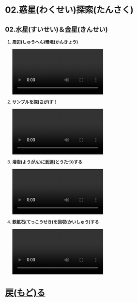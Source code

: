 # 02.惑星(わくせい)探索(たんさく)

## 02.水星(すいせい)＆金星(きんせい)

1. **周辺(しゅうへん)環境(かんきょう)**
	<br>

	<video controls>
	  <source src="01_周辺環境.mp4" type="video/mp4" />
	</video>
1. **サンプルを探(さが)す！**
	<br>

	<video controls>
	  <source src="02_サンプルを探す！.mp4" type="video/mp4" />
	</video>
1. **溶岩(ようがん)に到達(とうたつ)する**
	<br>

	<video controls>
	  <source src="03_溶岩に到達する.mp4" type="video/mp4" />
	</video>
1. **鉄鉱石(てっこうせき)を回収(かいしゅう)する**
	<br>

	<video controls>
	  <source src="04_鉄鉱石を回収する.mp4" type="video/mp4" />
	</video>

# [戻(もど)る](../video02.html)